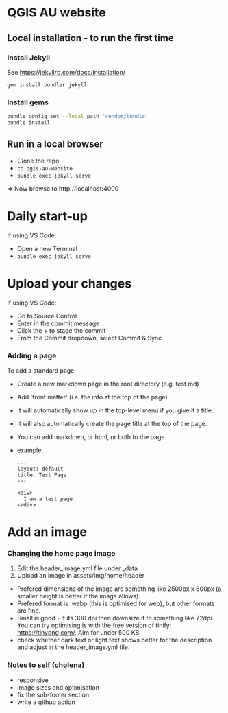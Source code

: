 # QGIS AU website

## Local installation - to run the first time

### Install Jekyll

See https://jekyllrb.com/docs/installation/

`gem install bundler jekyll`

### Install gems

```bash
bundle config set --local path 'vendor/bundle'
bundle install
```

## Run in a local browser

*  Clone the repo
* `cd qgis-au-website`
* `bundle exec jekyll serve`

=> Now browse to http://localhost:4000


# Daily start-up

If using VS Code:
* Open a new Terminal
* `bundle exec jekyll serve`

# Upload your changes

If using VS Code:
* Go to Source Control
* Enter in the commit message
* Click the + to stage the commit
* From the Commit dropdown, select Commit & Sync

### Adding a page

To add a standard page
- Create a new markdown page in the root directory (e.g. test.md)
- Add 'front matter' (i.e. the info at the top of the page). 
- It will automatically show up in the top-level menu if you give it a title.
- It will also automatically create the page title at the top of the page.
- You can add markdown, or html, or both to the page.
- example:

  ```
  ---
  layout: default
  title: Test Page
  ---

  <div> 
    I am a test page
  </div>
  ```


# Add an image

### Changing the home page image

1. Edit the header_image.yml file under _data
2. Upload an image in assets/img/home/header
  - Prefered dimensions of the image are something like 2500px x 600px (a smaller height is better if the image allows). 
  - Prefered format is .webp (this is optimised for web), but other formats are fine. 
  - Small is good - if its 300 dpi then downsize it to something like 72dpi. You can try optimising is with the free version of tinify: https://tinypng.com/. Aim for under 500 KB
  - check whether dark text or light text shows better for the description and adjust in the header_image.yml file.


### Notes to self (cholena)

- responsive
- image sizes and optimisation
- fix the sub-footer section
- write a github action